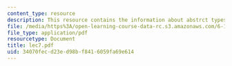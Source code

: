 ```yaml
---
content_type: resource
description: This resource contains the information about abstrct types.
file: /media/https%3A/open-learning-course-data-rc.s3.amazonaws.com/6-170-laboratory-in-software-engineering-fall-2005/34070fecd23ed98bf8416059fa69e614_lec7.pdf
file_type: application/pdf
resourcetype: Document
title: lec7.pdf
uid: 34070fec-d23e-d98b-f841-6059fa69e614
---
```

